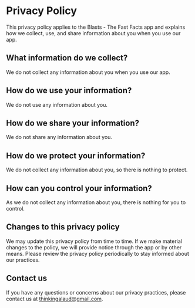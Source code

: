 # Privacy Policy
This privacy policy applies to the Blasts - The Fast Facts app and explains how we collect, use, and share information about you when you use our app.

## What information do we collect?
We do not collect any information about you when you use our app.

## How do we use your information?
We do not use any information about you.

## How do we share your information?
We do not share any information about you.

## How do we protect your information?
We do not collect any information about you, so there is nothing to protect.

## How can you control your information?
As we do not collect any information about you, there is nothing for you to control.

## Changes to this privacy policy
We may update this privacy policy from time to time. If we make material changes to the policy, we will provide notice through the app or by other means. Please review the privacy policy periodically to stay informed about our practices.

## Contact us
If you have any questions or concerns about our privacy practices, please contact us at thinkingalaud@gmail.com.

